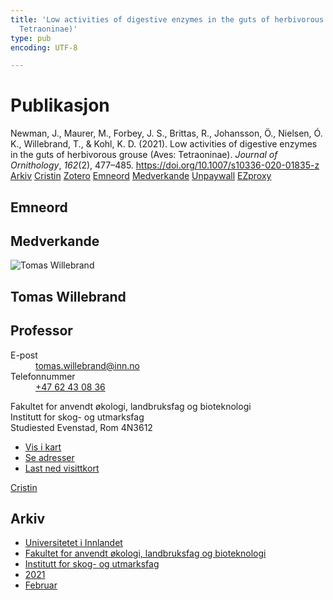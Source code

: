 ```yaml
---
title: 'Low activities of digestive enzymes in the guts of herbivorous grouse (Aves:
  Tetraoninae)'
type: pub
encoding: UTF-8

---
```

<h1>Publikasjon</h1>
<article id="csl-bib-container-RNEC5DTC" class="csl-bib-container">
  <div class="csl-bib-body"> <div class="csl-entry">Newman, J., Maurer, M., Forbey, J. S., Brittas, R., Johansson, Ö., Nielsen, Ó. K., Willebrand, T., &#38; Kohl, K. D. (2021). Low activities of digestive enzymes in the guts of herbivorous grouse (Aves: Tetraoninae). <i>Journal of Ornithology</i>, <i>162</i>(2), 477–485. <a href="https://doi.org/10.1007/s10336-020-01835-z">https://doi.org/10.1007/s10336-020-01835-z</a></div> </div>
  <div class="csl-bib-buttons">
    <a href="#taxonomy-article-RNEC5DTC" alt="archive" class="csl-bib-button">Arkiv</a>
    <a href="https://app.cristin.no/results/show.jsf?id=1892519" alt="Cristin" class="csl-bib-button">Cristin</a>
    <a href="http://zotero.org/groups/5881554/items/RNEC5DTC" alt="Zotero" class="csl-bib-button">Zotero</a>
    <a href="#keywords-article-RNEC5DTC" alt="keywords" class="csl-bib-button">Emneord</a>
    <a href="#contributors-article-RNEC5DTC" alt="contributors" class="csl-bib-button">Medverkande</a>
    <a href="https://doi.org/10.1007/s10336-020-01835-z" alt="Unpaywall" class="csl-bib-button">Unpaywall</a>
    <a href="https://doi.org/10.1007/s10336-020-01835-z" alt="EZproxy" class="csl-bib-button">EZproxy</a>
  </div>
  <div id="csl-bib-meta-container-RNEC5DTC"></div>
</article>
<div id="csl-bib-meta-RNEC5DTC" class="csl-bib-meta">
  <article id="keywords-article-RNEC5DTC" class="keywords-article">
    <h1>Emneord</h1>
    
  </article>
  <article id="contributors-article-RNEC5DTC" class="contributors-article">
    <h1>Medverkande</h1>
    <div class="personas"> <div class="vrtx-hinn-person-card"> <div class="photo"> <img src="https://www.inn.no/bilder-ansatte/thomas-willebrand.jpg" alt="Tomas Willebrand" loading="lazy"> </div> <div class="info"> <hgroup><h1>Tomas Willebrand</h1> <h2>Professor</h2> </hgroup><dl> <dt>E-post</dt> <dd> <a href="mailto:tomas.willebrand@inn.no">tomas.willebrand@inn.no</a> </dd> <dt>Telefonnummer</dt> <dd><a href="tel:+4762430836"> +47 62 43 08 36 </a></dd> </dl> <p> Fakultet for anvendt økologi, landbruksfag og bioteknologi<br> Institutt for skog- og utmarksfag<br> Studiested Evenstad, Rom 4N3612 </p> <ul class="vrtx-hinn-links"> <li><a href="https://www.google.com/maps?q=60.88085,11.53750">Vis i kart</a></li> <li><a href="https://www.inn.no/finn-en-ansatt/tomas-willebrand.html#vrtx-hinn-addresses">Se adresser</a></li> <li><a href="https://www.inn.no/finn-en-ansatt/tomas-willebrand.html?vrtx=vcf">Last ned visittkort</a></li> </ul> </div> </div> <a href="https://app.cristin.no/persons/show.jsf?id=328268" alt="Cristin URL" class="personas-cristin">Cristin</a> </div>
  </article>
  <article id="taxonomy-article-RNEC5DTC" class="taxonomy-article">
    <h1>Arkiv</h1>
    <ul>
      <li>
        <a href="/nn/archive/?key=3DCRN523">Universitetet i Innlandet</a>
      </li>
      <li>
        <a href="/nn/archive/?key=T77LXH6D">Fakultet for anvendt økologi, landbruksfag og bioteknologi</a>
      </li>
      <li>
        <a href="/nn/archive/?key=7TRARPE3">Institutt for skog- og utmarksfag</a>
      </li>
      <li>
        <a href="/nn/archive/?key=5LT6Q2XL">2021</a>
      </li>
      <li>
        <a href="/nn/archive/?key=N8KCFBHI">Februar</a>
      </li>
    </ul>
  </article>
</div>
